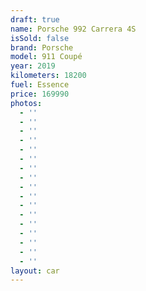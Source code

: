 ```yaml
---
draft: true
name: Porsche 992 Carrera 4S
isSold: false
brand: Porsche
model: 911 Coupé
year: 2019
kilometers: 18200
fuel: Essence
price: 169990
photos:
  - ''
  - ''
  - ''
  - ''
  - ''
  - ''
  - ''
  - ''
  - ''
  - ''
  - ''
  - ''
  - ''
  - ''
  - ''
  - ''
  - ''
layout: car
---
```


